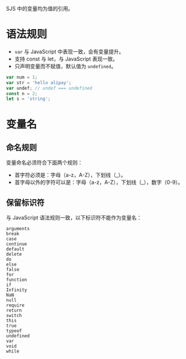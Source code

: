 SJS 中的变量均为值的引用。

# 语法规则

- `var` 与 JavaScript 中表现一致，会有变量提升。
- 支持 const 与 let，与 JavaScript 表现一致。
- 只声明变量而不赋值，默认值为 `undefined`。

```javascript
var num = 1;
var str = 'hello alipay';
var undef; // undef === undefined
const n = 2;
let s = 'string';
```

# 变量名

## 命名规则

变量命名必须符合下面两个规则：

- 首字符必须是：字母（a-z，A-Z），下划线（\_）。
- 首字母以外的字符可以是：字母（a-z，A-Z），下划线（\_），数字（0-9）。

## 保留标识符

与 JavaScript 语法规则一致，以下标识符不能作为变量名：

```plain
arguments
break
case
continue
default
delete
do
else
false
for
function
if
Infinity
NaN
null
require
return
switch
this
true
typeof
undefined
var
void
while
```
